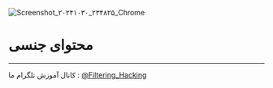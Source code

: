 ![Screenshot_۲۰۲۴۱۰۳۰_۲۳۴۸۲۵_Chrome](https://github.com/user-attachments/assets/2b267c8e-489d-4c86-9bb7-c41937140b19)
# محتوای جنسی
--------------------
کانال آموزش تلگرام ما :
[@Filtering_Hacking](https://t.me/Filtering_Hacking)

